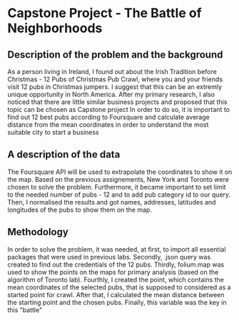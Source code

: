 # Capstone Project - The Battle of Neighborhoods
## Description of the problem and the background
As a person living in Ireland, I found out about the Irish Tradition before Christmas - 12 Pubs of Christmas Pub Crawl, where you and your friends visit 12 pubs in Christmas jumpers. I suggest that this can be an extremly unique opportunity in North America. After my primary research, I also noticed that there are little similar business projects and proposed that this topic can be chosen as Capstone project
In order to do so, it is important to find out 12 best pubs according to Foursquare and calculate average distance from the mean coordinates in order to understand the most suitable city to start a business
## A description of the data 
The Foursquare API will be used to extrapolate the coordinates to show it on the map. Based on the previous assignements, New York and Toronto were chosen to solve the problem. Furthermore, it became important to set limit to the needed number of pubs - 12 and to add pub category id to our query. Then, I normalised the results and got names, addresses, latitudes and longitudes of the pubs to show them on the map.
## Methodology
In order to solve the problem, it was needed, at first, to import all essential packages that were used in previous labs. Secondly, .json query was created to find out the credentials of the 12 pubs. Thirdly, folium.map was used to show the points on the maps for primary analysis (based on the algorithm of Toronto lab). Fourthly, I created the point, which contains the mean coordinates of the selected pubs, that is supposed to considered as a started point for crawl. After that, I calculated the mean distance between the starting point and the chosen pubs. Finally, this variable was the key in this "battle"


